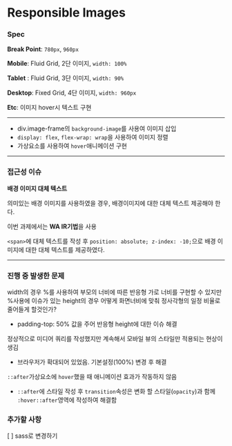 # Responsible Images

### Spec

**Break Point**: `780px`, `960px`  

**Mobile**: Fluid Grid, 2단 이미지, `width: 100%`  

**Tablet** : Fluid Grid, 3단 이미지, `width: 90%`  

**Desktop**: Fixed Grid, 4단 이미지, `width: 960px`  

**Etc**: 이미지 hover시 텍스트 구현   

---

- div.image-frame의 `background-image`를 사용여 이미지 삽입  
- `display: flex`, `flex-wrap: wrap`을 사용하여 이미지 정렬  
- 가상요소를 사용하여 `hover`애니메이션 구현  

---

### 접근성 이슈

**배경 이미지 대체 텍스트**   

의미있는 배경 이미지를 사용하였을 경우, 배경이미지에 대한 대체 텍스트 제공해야 한다.  

이번 과제에서는 **WA IR기법**을 사용  

`<span>`에 대체 텍스트를 작성 후 `position: absolute; z-index: -10;`으로 배경 이미지에 대한 대체 텍스트를 제공하였다.  

---

### 진행 중 발생한 문제

width의 경우 %를 사용하여 부모의 너비에 따른 반응형 가로 너비를 구현할 수 있지만 %사용에 이슈가 있는 height의 경우 어떻게 화면너비에 맞춰 정사각형의 일정 비율로 줄어들게 할것인가?  

- padding-top: 50% 값을 주어 반응형 height에 대한 이슈 해결  

정상적으로 미디어 쿼리를 작성했지만 계속해서 모바일 뷰의 스타일만 적용되는 현상이 생김  

- 브라우저가 확대되어 있었음. 기본설정(100%) 변경 후 해결  

`::after`가상요소에 `hover`했을 때 애니메이션 효과가 작동하지 않음  

- `::after`에 스타일 작성 후 `transition`속성은 변화 할 스타일(`opacity`)과 함께 `:hover::after`영역에 작성하여 해결함  

### 추가할 사항   

[ ] sass로 변경하기 

